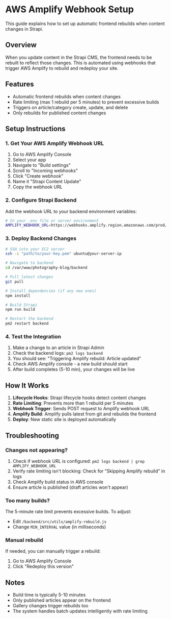 # AWS Amplify Webhook Setup

This guide explains how to set up automatic frontend rebuilds when content changes in Strapi.

## Overview

When you update content in the Strapi CMS, the frontend needs to be rebuilt to reflect those changes. This is automated using webhooks that trigger AWS Amplify to rebuild and redeploy your site.

## Features

- Automatic frontend rebuilds when content changes
- Rate limiting (max 1 rebuild per 5 minutes) to prevent excessive builds
- Triggers on article/category create, update, and delete
- Only rebuilds for published content changes

## Setup Instructions

### 1. Get Your AWS Amplify Webhook URL

1. Go to AWS Amplify Console
2. Select your app
3. Navigate to "Build settings" 
4. Scroll to "Incoming webhooks"
5. Click "Create webhook"
6. Name it "Strapi Content Update"
7. Copy the webhook URL

### 2. Configure Strapi Backend

Add the webhook URL to your backend environment variables:

```bash
# In your .env file or server environment
AMPLIFY_WEBHOOK_URL=https://webhooks.amplify.region.amazonaws.com/prod/webhooks/...
```

### 3. Deploy Backend Changes

```bash
# SSH into your EC2 server
ssh -i "path/to/your-key.pem" ubuntu@your-server-ip

# Navigate to backend
cd /var/www/photography-blog/backend

# Pull latest changes
git pull

# Install dependencies (if any new ones)
npm install

# Build Strapi
npm run build

# Restart the backend
pm2 restart backend
```

### 4. Test the Integration

1. Make a change to an article in Strapi Admin
2. Check the backend logs: `pm2 logs backend`
3. You should see: "Triggering Amplify rebuild: Article updated"
4. Check AWS Amplify console - a new build should start
5. After build completes (5-10 min), your changes will be live

## How It Works

1. **Lifecycle Hooks**: Strapi lifecycle hooks detect content changes
2. **Rate Limiting**: Prevents more than 1 rebuild per 5 minutes
3. **Webhook Trigger**: Sends POST request to Amplify webhook URL
4. **Amplify Build**: Amplify pulls latest from git and rebuilds the frontend
5. **Deploy**: New static site is deployed automatically

## Troubleshooting

### Changes not appearing?

1. Check if webhook URL is configured: `pm2 logs backend | grep AMPLIFY_WEBHOOK_URL`
2. Verify rate limiting isn't blocking: Check for "Skipping Amplify rebuild" in logs
3. Check Amplify build status in AWS console
4. Ensure article is published (draft articles won't appear)

### Too many builds?

The 5-minute rate limit prevents excessive builds. To adjust:
- Edit `/backend/src/utils/amplify-rebuild.js`
- Change `MIN_INTERVAL` value (in milliseconds)

### Manual rebuild

If needed, you can manually trigger a rebuild:
1. Go to AWS Amplify Console
2. Click "Redeploy this version"

## Notes

- Build time is typically 5-10 minutes
- Only published articles appear on the frontend
- Gallery changes trigger rebuilds too
- The system handles batch updates intelligently with rate limiting
